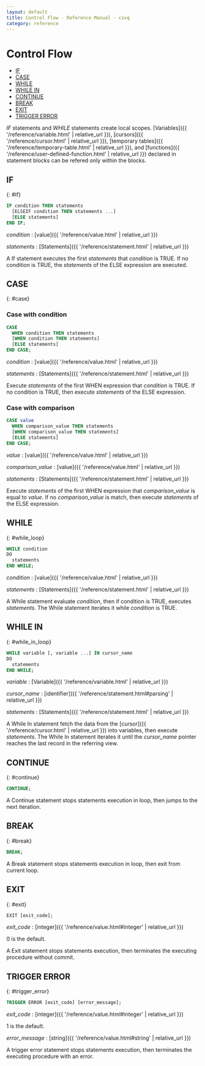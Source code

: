 ```yaml
---
layout: default
title: Control Flow - Reference Manual - csvq
category: reference
---
```


# Control Flow

* [IF](#if)
* [CASE](#case)
* [WHILE](#while_loop)
* [WHILE IN](#while_in_loop)
* [CONTINUE](#continue)
* [BREAK](#break)
* [EXIT](#exit)
* [TRIGGER ERROR](#trigger_error)

_IF_ statements and _WHILE_ statements create local scopes.
[Variables]({{ '/reference/variable.html' | relative_url }}), [cursors]({{ '/reference/cursor.html' | relative_url }}), [temporary tables]({{ '/reference/temporary-table.html' | relative_url }}), and [functions]({{ '/reference/user-defined-function.html' | relative_url }}) declared in statement blocks can be refered only within the blocks. 

## IF
{: #if}

```sql
IF condition THEN statements
  [ELSEIF condition THEN statements ...]
  [ELSE statements]
END IF;
```

_condition_
: [value]({{ '/reference/value.html' | relative_url }})

_statements_
: [Statements]({{ '/reference/statement.html' | relative_url }})

A If statement executes the first _statements_ that _condition_ is TRUE.
If no condition is TRUE, the _statements_ of the ELSE expression are executed.

## CASE
{: #case}

### Case with condition

```sql
CASE
  WHEN condition THEN statements
  [WHEN condition THEN statements]
  [ELSE statements]
END CASE;
```

_condition_
: [value]({{ '/reference/value.html' | relative_url }})

_statements_
: [Statements]({{ '/reference/statement.html' | relative_url }})

Execute _statements_ of the first WHEN expression that _condition_ is TRUE.
If no condition is TRUE, then execute _statements_ of the ELSE expression.


### Case with comparison

```sql
CASE value
  WHEN comparison_value THEN statements
  [WHEN comparison_value THEN statements]
  [ELSE statements]
END CASE;
```

_value_
: [value]({{ '/reference/value.html' | relative_url }})

_comparison_value_
: [value]({{ '/reference/value.html' | relative_url }})

_statements_
: [Statements]({{ '/reference/statement.html' | relative_url }})

Execute _statements_ of the first WHEN expression that _comparison_value_ is equal to _value_.
If no _comparison_value_ is match, then execute _statements_ of the ELSE expression.


## WHILE
{: #while_loop}

```sql
WHILE condition
DO
  statements
END WHILE;
```

_condition_
: [value]({{ '/reference/value.html' | relative_url }})

_statements_
: [Statements]({{ '/reference/statement.html' | relative_url }})

A While statement evaluate _condition_, then if condition is TRUE, executes _statements_. 
The While statement iterates it while _condition_ is TRUE.

## WHILE IN
{: #while_in_loop}
```sql
WHILE variable [, variable ...] IN cursor_name
DO
  statements
END WHILE;
```

_variable_
: [Variable]({{ '/reference/variable.html' | relative_url }})

_cursor_name_
: [identifier]({{ '/reference/statement.html#parsing' | relative_url }})

_statements_
: [Statements]({{ '/reference/statement.html' | relative_url }})

A While In statement fetch the data from the [cursor]({{ '/reference/cursor.html' | relative_url }}) into variables, then execute _statements_.
The While In statement iterates it until the _cursor_name_ pointer reaches the last record in the referring view.

## CONTINUE
{: #continue}

```sql
CONTINUE;
```

A Continue statement stops statements execution in loop, then jumps to the next iteration.

## BREAK
{: #break}

```sql
BREAK;
```

A Break statement stops statements execution in loop, then exit from current loop.

## EXIT
{: #exit}

```sql
EXIT [exit_code];
```

_exit_code_
: [integer]({{ '/reference/value.html#integer' | relative_url }})

  0 is the default.

A Exit statement stops statements execution, then terminates the executing procedure without commit.

## TRIGGER ERROR
{: #trigger_error}

```sql
TRIGGER ERROR [exit_code] [error_message];
```

_exit_code_
: [integer]({{ '/reference/value.html#integer' | relative_url }})

  1 is the default.

_error_message_
: [string]({{ '/reference/value.html#string' | relative_url }})

A trigger error statement stops statements execution, then terminates the executing procedure with an error.